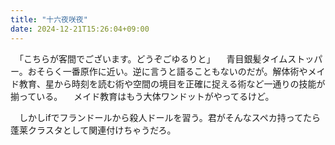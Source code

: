 ```yaml
---
title: "十六夜咲夜"
date: 2024-12-21T15:26:04+09:00
---
```

　「こちらが客間でございます。どうぞごゆるりと」
　青目銀髪タイムストッパー。おそらく一番原作に近い。逆に言うと語ることもないのだが。解体術やメイド教育、星から時刻を読む術や空間の境目を正確に捉える術など一通りの技能が揃っている。
　メイド教育はもう大体ワンドットがやってるけど。

　しかしifでフランドールから殺人ドールを習う。君がそんなスペカ持ってたら蓬莱クラスタとして関連付けちゃうだろ。
